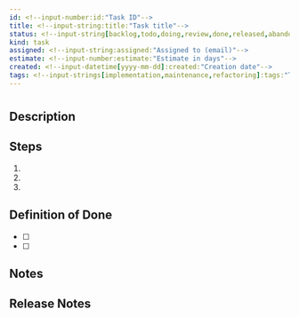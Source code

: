 ```yaml
---
id: <!--input-number:id:"Task ID"-->
title: <!--input-string:title:"Task title"-->
status: <!--input-string[backlog,todo,doing,review,done,released,abandoned,archived]:status:"Current status"-->
kind: task
assigned: <!--input-string:assigned:"Assigned to (email)"-->
estimate: <!--input-number:estimate:"Estimate in days"-->
created: <!--input-datetime[yyyy-mm-dd]:created:"Creation date"-->
tags: <!--input-strings[implementation,maintenance,refactoring]:tags:"Tags"-->
---
```


# <!--input-string:title:"Task title"-->

## Description
<!--input-string:description:"What needs to be done?"-->

## Steps
1. <!--input-string:step1:"First step"-->
2. <!--input-string:step2:"Second step"-->
3. <!--input-string:step3:"Third step"-->

## Definition of Done
- [ ] <!--input-string:done1:"First completion criterion"-->
- [ ] <!--input-string:done2:"Second completion criterion"-->

## Notes
<!--input-string:notes:"Additional notes"-->

## Release Notes
<!--input-string:release_notes:"Public-facing changes (optional)"-->

